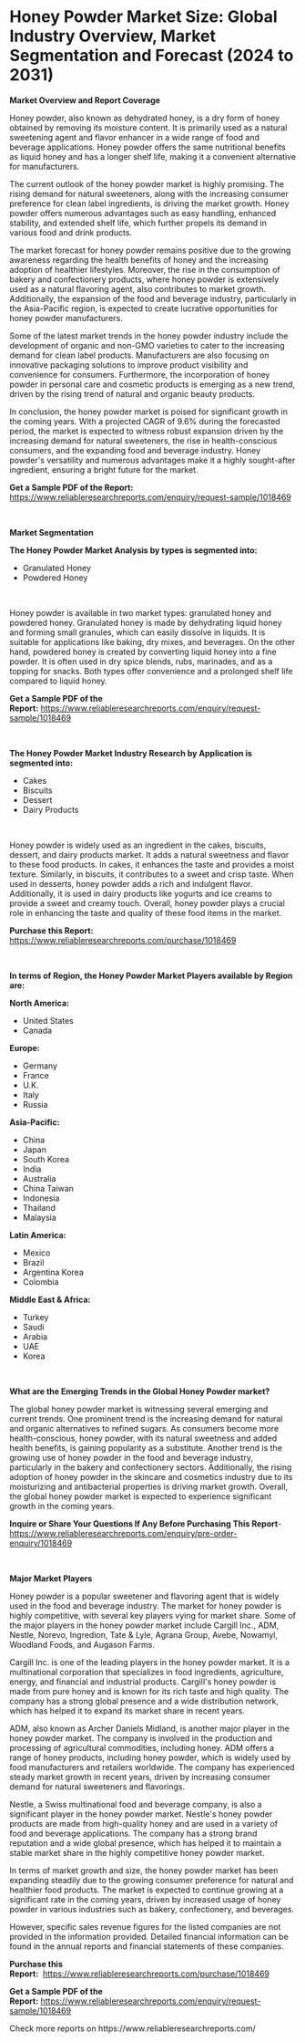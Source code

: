 <p><h1>Honey Powder Market Size: Global Industry Overview, Market Segmentation and Forecast (2024 to 2031)</h1></p><p><strong>Market Overview and Report Coverage</strong></p>
<p><p>Honey powder, also known as dehydrated honey, is a dry form of honey obtained by removing its moisture content. It is primarily used as a natural sweetening agent and flavor enhancer in a wide range of food and beverage applications. Honey powder offers the same nutritional benefits as liquid honey and has a longer shelf life, making it a convenient alternative for manufacturers.</p><p>The current outlook of the honey powder market is highly promising. The rising demand for natural sweeteners, along with the increasing consumer preference for clean label ingredients, is driving the market growth. Honey powder offers numerous advantages such as easy handling, enhanced stability, and extended shelf life, which further propels its demand in various food and drink products.</p><p>The market forecast for honey powder remains positive due to the growing awareness regarding the health benefits of honey and the increasing adoption of healthier lifestyles. Moreover, the rise in the consumption of bakery and confectionery products, where honey powder is extensively used as a natural flavoring agent, also contributes to market growth. Additionally, the expansion of the food and beverage industry, particularly in the Asia-Pacific region, is expected to create lucrative opportunities for honey powder manufacturers.</p><p>Some of the latest market trends in the honey powder industry include the development of organic and non-GMO varieties to cater to the increasing demand for clean label products. Manufacturers are also focusing on innovative packaging solutions to improve product visibility and convenience for consumers. Furthermore, the incorporation of honey powder in personal care and cosmetic products is emerging as a new trend, driven by the rising trend of natural and organic beauty products.</p><p>In conclusion, the honey powder market is poised for significant growth in the coming years. With a projected CAGR of 9.6% during the forecasted period, the market is expected to witness robust expansion driven by the increasing demand for natural sweeteners, the rise in health-conscious consumers, and the expanding food and beverage industry. Honey powder's versatility and numerous advantages make it a highly sought-after ingredient, ensuring a bright future for the market.</p></p>
<p><strong>Get a Sample PDF of the Report:</strong> <a href="https://www.reliableresearchreports.com/enquiry/request-sample/1018469">https://www.reliableresearchreports.com/enquiry/request-sample/1018469</a></p>
<p>&nbsp;</p>
<p><strong>Market Segmentation</strong></p>
<p><strong>The Honey Powder Market Analysis by types is segmented into:</strong></p>
<p><ul><li>Granulated Honey</li><li>Powdered Honey</li></ul></p>
<p>&nbsp;</p>
<p><p>Honey powder is available in two market types: granulated honey and powdered honey. Granulated honey is made by dehydrating liquid honey and forming small granules, which can easily dissolve in liquids. It is suitable for applications like baking, dry mixes, and beverages. On the other hand, powdered honey is created by converting liquid honey into a fine powder. It is often used in dry spice blends, rubs, marinades, and as a topping for snacks. Both types offer convenience and a prolonged shelf life compared to liquid honey.</p></p>
<p><strong>Get a Sample PDF of the Report:</strong>&nbsp;<a href="https://www.reliableresearchreports.com/enquiry/request-sample/1018469">https://www.reliableresearchreports.com/enquiry/request-sample/1018469</a></p>
<p>&nbsp;</p>
<p><strong>The Honey Powder Market Industry Research by Application is segmented into:</strong></p>
<p><ul><li>Cakes</li><li>Biscuits</li><li>Dessert</li><li>Dairy Products</li></ul></p>
<p>&nbsp;</p>
<p><p>Honey powder is widely used as an ingredient in the cakes, biscuits, dessert, and dairy products market. It adds a natural sweetness and flavor to these food products. In cakes, it enhances the taste and provides a moist texture. Similarly, in biscuits, it contributes to a sweet and crisp taste. When used in desserts, honey powder adds a rich and indulgent flavor. Additionally, it is used in dairy products like yogurts and ice creams to provide a sweet and creamy touch. Overall, honey powder plays a crucial role in enhancing the taste and quality of these food items in the market.</p></p>
<p><strong>Purchase this Report:</strong>&nbsp; <a href="https://www.reliableresearchreports.com/purchase/1018469">https://www.reliableresearchreports.com/purchase/1018469</a></p>
<p>&nbsp;</p>
<p><strong>In terms of Region, the Honey Powder Market Players available by Region are:</strong></p>
<p>
    <p> <strong> North America: </strong>
        <ul>
            <li>United States</li>
            <li>Canada</li>
        </ul>
        </p> 
    <p> <strong> Europe: </strong>
        <ul>
            <li>Germany</li>
            <li>France</li>
            <li>U.K.</li>
            <li>Italy</li>
            <li>Russia</li>
        </ul>
        </p> 
    <p> <strong> Asia-Pacific: </strong>
        <ul>
            <li>China</li>
            <li>Japan</li>
            <li>South Korea</li>
            <li>India</li>
            <li>Australia</li>
            <li>China Taiwan</li>
            <li>Indonesia</li>
            <li>Thailand</li>
            <li>Malaysia</li>
        </ul>
        </p> 
    <p> <strong> Latin America: </strong>
        <ul>
            <li>Mexico</li>
            <li>Brazil</li>
            <li>Argentina Korea</li>
            <li>Colombia</li>
        </ul>
        </p> 
    <p> <strong> Middle East & Africa: </strong>
        <ul>
            <li>Turkey</li>
            <li>Saudi</li>
            <li>Arabia</li>
            <li>UAE</li>
            <li>Korea</li>
        </ul>
    </p>
    </p>
<p>&nbsp;</p>
<p><strong>What are the Emerging Trends in the Global Honey Powder market?</strong></p>
<p><p>The global honey powder market is witnessing several emerging and current trends. One prominent trend is the increasing demand for natural and organic alternatives to refined sugars. As consumers become more health-conscious, honey powder, with its natural sweetness and added health benefits, is gaining popularity as a substitute. Another trend is the growing use of honey powder in the food and beverage industry, particularly in the bakery and confectionery sectors. Additionally, the rising adoption of honey powder in the skincare and cosmetics industry due to its moisturizing and antibacterial properties is driving market growth. Overall, the global honey powder market is expected to experience significant growth in the coming years.</p></p>
<p><strong>Inquire or Share Your Questions If Any Before Purchasing This Report</strong>- <a href="https://www.reliableresearchreports.com/enquiry/pre-order-enquiry/1018469">https://www.reliableresearchreports.com/enquiry/pre-order-enquiry/1018469</a></p>
<p>&nbsp;</p>
<p><strong>Major Market Players</strong></p>
<p><p>Honey powder is a popular sweetener and flavoring agent that is widely used in the food and beverage industry. The market for honey powder is highly competitive, with several key players vying for market share. Some of the major players in the honey powder market include Cargill Inc., ADM, Nestle, Norevo, Ingredion, Tate & Lyle, Agrana Group, Avebe, Nowamyl, Woodland Foods, and Augason Farms.</p><p>Cargill Inc. is one of the leading players in the honey powder market. It is a multinational corporation that specializes in food ingredients, agriculture, energy, and financial and industrial products. Cargill's honey powder is made from pure honey and is known for its rich taste and high quality. The company has a strong global presence and a wide distribution network, which has helped it to expand its market share in recent years.</p><p>ADM, also known as Archer Daniels Midland, is another major player in the honey powder market. The company is involved in the production and processing of agricultural commodities, including honey. ADM offers a range of honey products, including honey powder, which is widely used by food manufacturers and retailers worldwide. The company has experienced steady market growth in recent years, driven by increasing consumer demand for natural sweeteners and flavorings.</p><p>Nestle, a Swiss multinational food and beverage company, is also a significant player in the honey powder market. Nestle's honey powder products are made from high-quality honey and are used in a variety of food and beverage applications. The company has a strong brand reputation and a wide global presence, which has helped it to maintain a stable market share in the highly competitive honey powder market.</p><p>In terms of market growth and size, the honey powder market has been expanding steadily due to the growing consumer preference for natural and healthier food products. The market is expected to continue growing at a significant rate in the coming years, driven by increased usage of honey powder in various industries such as bakery, confectionery, and beverages.</p><p>However, specific sales revenue figures for the listed companies are not provided in the information provided. Detailed financial information can be found in the annual reports and financial statements of these companies.</p></p>
<p><strong>Purchase this Report:</strong>&nbsp;&nbsp;<a href="https://www.reliableresearchreports.com/purchase/1018469">https://www.reliableresearchreports.com/purchase/1018469</a></p>
<p></p>
<p><strong>Get a Sample PDF of the Report:</strong>&nbsp;<a href="https://www.reliableresearchreports.com/enquiry/request-sample/1018469">https://www.reliableresearchreports.com/enquiry/request-sample/1018469</a></p>
<p>Check more reports on https://www.reliableresearchreports.com/</p>